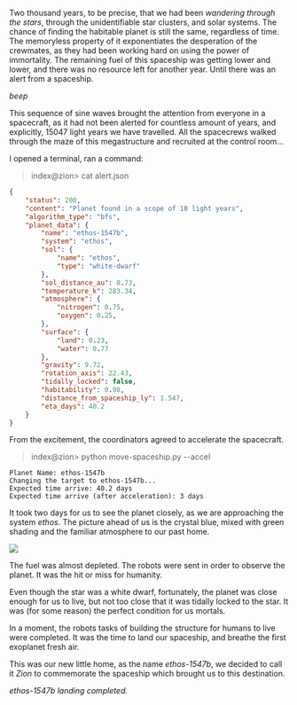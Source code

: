 Two thousand years, to be precise, that we had been *wandering through the stars*, through the unidentifiable star clusters, and solar systems. The chance of finding the habitable planet is still the same, regardless of time. The memoryless property of it exponentiates the desperation of the crewmates, as they had been working hard on using the power of immortality. The remaining fuel of this spaceship was getting lower and lower, and there was no resource left for another year. Until there was an alert from a spaceship.

*beep*

This sequence of sine waves brought the attention from everyone in a spacecraft, as it had not been alerted for countless amount of years, and explicitly, 15047 light years we have travelled. All the spacecrews walked through the maze of this megastructure and recruited at the control room...

I opened a terminal, ran a command:

> index@zion\> cat alert.json

```json
{
    "status": 200,
    "content": "Planet found in a scope of 10 light years",
    "algorithm_type": "bfs",
    "planet_data": {
        "name": "ethos-1547b",
        "system": "ethos",
        "sol": {
            "name": "ethos",
            "type": "white-dwarf"
        },
        "sol_distance_au": 0.73,
        "temperature_k": 283.34,
        "atmosphere": {
            "nitrogen": 0.75,
            "oxygen": 0.25,
        },
        "surface": {
            "land": 0.23,
            "water": 0.77
        },
        "gravity": 9.72,
        "rotation_axis": 22.43,
        "tidally_locked": false,
        "habitability": 0.98,
        "distance_from_spaceship_ly": 1.547,
        "eta_days": 40.2
    }
}
```

From the excitement, the coordinators agreed to accelerate the spacecraft.

> index@zion\> python move-spaceship.py --accel

```
Planet Name: ethos-1547b
Changing the target to ethos-1547b...
Expected time arrive: 40.2 days
Expected time arrive (after acceleration): 3 days
```

It took two days for us to see the planet closely, as we are approaching the system *ethos*. The picture ahead of us is the crystal blue, mixed with green shading and the familiar atmosphere to our past home.

![](https://cdn.discordapp.com/attachments/512920101423415306/1057987315479351406/image.png)

The fuel was almost depleted. The robots were sent in order to observe the planet. It was the hit or miss for humanity.

Even though the star was a white dwarf, fortunately, the planet was close enough for us to live, but not too close that it was tidally locked to the star. It was (for some reason) the perfect condition for us mortals.

In a moment, the robots tasks of building the structure for humans to live were completed. It was the time to land our spaceship, and breathe the first exoplanet fresh air.

This was our new little home, as the name *ethos-1547b*, we decided to call it *Zion* to commemorate the spaceship which brought us to this destination.

*ethos-1547b landing completed.*


